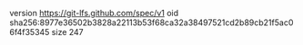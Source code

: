 version https://git-lfs.github.com/spec/v1
oid sha256:8977e36502b3828a22113b53f68ca32a38497521cd2b89cb21f5ac06f4f35345
size 247
